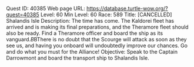 Quest ID: 40385
Web page URL: https://database.turtle-wow.org/?quest=40385
Level: 60
Min Level: 60
Race: 589
Title: [CANCELLED] Shalandis Isle
Description: The time has come. The Kaldorei fleet has arrived and is making its final preparations, and the Theramore fleet should also be ready. Find a Theramore officer and board the ship as its vanguard.$B$BThere is no doubt that the Scourge will attack as soon as they see us, and having you onboard will undoubtedly improve our chances. Go and do what you must for the Alliance!
Objective: Speak to the Captain Darrowmont and board the transport ship to Shalandis Isle.
